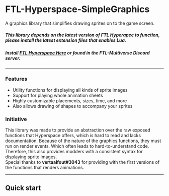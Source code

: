 # FTL-Hyperspace-SimpleGraphics
A graphics library that simplifies drawing sprites on to the game screen.
##### This library depends on the latest version of FTL Hyperapce to function, please install the latest extension files that enables Lua.
##### Install [FTL Hyperspace Here](https://github.com/FTL-Hyperspace/FTL-Hyperspace) or found in the FTL-Multiverse Discord server.
___
### Features
- Utility functions for displaying all kinds of sprite images 
- Support for playing whole animation sheets 
- Highly customizable placements, sizes, time, and more 
- Also allows drawing of shapes to accompany your sprites 
### Initiative
This library was made to provide an abstraction over the raw exposed functions that Hyperspace offers, which is hard to read and lacks documentation. Because of the nature of the graphics functions, they must run on render events. Which often leads to hard-to-understand code. Therefore, this also provides modders with a consistent syntax for displaying sprite images.    
Special thanks to __vertaalfout#3043__ for providing with the first versions of the functions that renders animations.
___
## Quick start 
